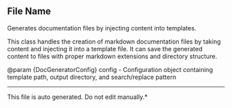 ## File Name

 Generates documentation files by injecting content into templates.

 This class handles the creation of markdown documentation files by taking
 content and injecting it into a template file. It can save the generated
 content to files with proper markdown extensions and directory structure.

 @param {DocGeneratorConfig} config - Configuration object containing template path, output directory, and search/replace pattern


---

This file is auto generated. Do not edit manually.*
